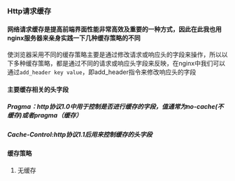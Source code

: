 ### Http请求缓存

#### 网络请求缓存是提高前端界面性能非常高效及重要的一种方式，因此在此我也用nginx服务器来亲身实践一下几种缓存策略的不同
  使浏览器采用不同的缓存策略主要是通过修改请求或响应头的字段来操作，所以以下多种缓存策略，都是通过不同的请求或响应头字段来反映，在nginx中我们可以通过```add_header key value```，即add_header指令来修改响应头的字段

#### 主要缓存相关的头字段
##### Pragma：http协议1.0中用于控制是否进行缓存的字段，值通常为no-cache(不缓存)或者pragma（缓存）
##### Cache-Control:http协议1.1后用来控制缓存的头字段

#### 缓存策略
  1. 无缓存
